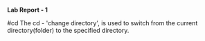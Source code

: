 **Lab Report - 1**

#cd
The cd - 'change directory', is used to switch from the current directory(folder) to the specified directory.
